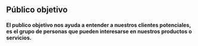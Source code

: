 <h2>Público objetivo</h2>
<h4>El publico objetivo nos ayuda a entender a nuestros clientes potenciales, es el grupo de personas que pueden interesarse en nuestros productos o servicios.</h4>
<br>
<img src="https://github.com/RicardoRobledo/Wave/Requerimientos/blob/main/PublicoObjetivo.png" alt="TARGET" style="max-width: 100%;>
